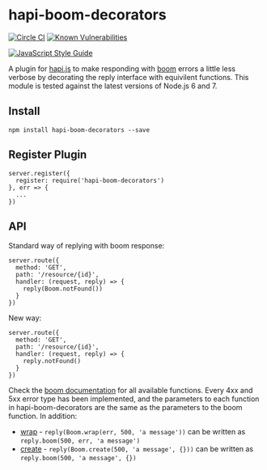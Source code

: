 # hapi-boom-decorators

[![Circle CI](https://circleci.com/gh/brainsiq/hapi-boom-decorators/tree/master.svg?style=svg&circle-token=9fe584ee6c1099bec9ba2864d3a63428f444a098)](https://circleci.com/gh/brainsiq/hapi-boom-decorators/tree/master) [![Known Vulnerabilities](https://snyk.io/test/github/brainsiq/hapi-boom-decorators/badge.svg)](https://snyk.io/test/github/brainsiq/hapi-boom-decorators)

[![JavaScript Style Guide](https://cdn.rawgit.com/feross/standard/master/badge.svg)](https://github.com/feross/standard)

A plugin for [hapi.js](hapijs.com) to make responding with [boom](https://github.com/hapijs/boom) errors a little less verbose by decorating the reply interface with equivilent functions. This module is tested against the latest versions of Node.js 6 and 7.


## Install

`npm install hapi-boom-decorators --save`

## Register Plugin

```
server.register({
  register: require('hapi-boom-decorators')
}, err => {
  ...
})
```

## API

Standard way of replying with boom response:

```
server.route({
  method: 'GET',
  path: '/resource/{id}',
  handler: (request, reply) => {
    reply(Boom.notFound())
  }
})
```

New way:

```
server.route({
  method: 'GET',
  path: '/resource/{id}',
  handler: (request, reply) => {
    reply.notFound()
  }
})
```

Check the [boom documentation](https://github.com/hapijs/boom#overview) for all available functions. Every 4xx and 5xx error type has been implemented, and the parameters to each function in hapi-boom-decorators are the same as the parameters to the boom function. In addition:

* [wrap](https://github.com/hapijs/boom#wraperror-statuscode-message) - `reply(Boom.wrap(err, 500, 'a message'))` can be written as `reply.boom(500, err, 'a message')`
* [create](https://github.com/hapijs/boom#createstatuscode-message-data) - `reply(Boom.create(500, 'a message', {}))` can be written as `reply.boom(500, 'a message', {})`
